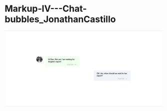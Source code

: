 # Markup-IV---Chat-bubbles_JonathanCastillo
![SS](https://github.com/JonathanCastillo-Ksquare/Markup-IV---Chat-bubbles_JonathanCastillo/blob/main/Capture.png)